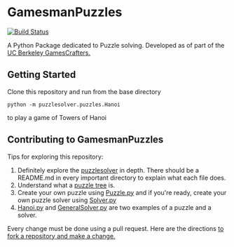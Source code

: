# GamesmanPuzzles
[![Build Status](https://travis-ci.com/GamesCrafters/GamesmanPuzzles.svg?branch=master)](https://travis-ci.com/GamesCrafters/GamesmanPuzzles)

A Python Package dedicated to Puzzle solving. Developed as of part of the [UC Berkeley GamesCrafters.](http://gamescrafters.berkeley.edu/)
## Getting Started
Clone this repository and run from the base directory
```
python -m puzzlesolver.puzzles.Hanoi
```
to play a game of Towers of Hanoi

## Contributing to GamesmanPuzzles
Tips for exploring this repository:
1. Definitely explore the [puzzlesolver](puzzlesolver) in depth. There should be a README.md in every important directory to explain what each file does.
2. Understand what a [puzzle tree](https://nyc.cs.berkeley.edu/wiki/Puzzle_tree) is.
3. Create your own puzzle using [Puzzle.py](puzzlesolver/puzzles/Puzzle.py) and if you're ready, create your own puzzle solver using [Solver.py](puzzlesolver/solver/solver.py)
4. [Hanoi.py](puzzlesolver/puzzles/Hanoi.py) and [GeneralSolver.py](puzzlesolver/solver/GeneralSolver.py) are two examples of a puzzle and a solver.

Every change must be done using a pull request. Here are the directions [to fork a repository and make a change.](https://help.github.com/en/github/collaborating-with-issues-and-pull-requests/creating-a-pull-request-from-a-fork) 
